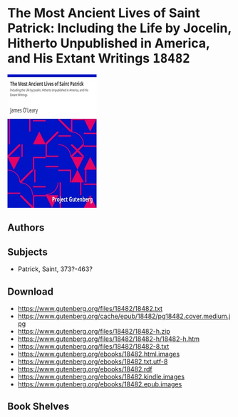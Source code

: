 # The Most Ancient Lives of Saint Patrick: Including the Life by Jocelin, Hitherto Unpublished in America, and His Extant Writings <kbd>18482</kbd>

![](./cover.medium.jpg "")

## Authors



## Subjects


 - Patrick, Saint, 373?-463?

## Download


 - https://www.gutenberg.org/files/18482/18482.txt
 - https://www.gutenberg.org/cache/epub/18482/pg18482.cover.medium.jpg
 - https://www.gutenberg.org/files/18482/18482-h.zip
 - https://www.gutenberg.org/files/18482/18482-h/18482-h.htm
 - https://www.gutenberg.org/files/18482/18482-8.txt
 - https://www.gutenberg.org/ebooks/18482.html.images
 - https://www.gutenberg.org/ebooks/18482.txt.utf-8
 - https://www.gutenberg.org/ebooks/18482.rdf
 - https://www.gutenberg.org/ebooks/18482.kindle.images
 - https://www.gutenberg.org/ebooks/18482.epub.images

## Book Shelves


